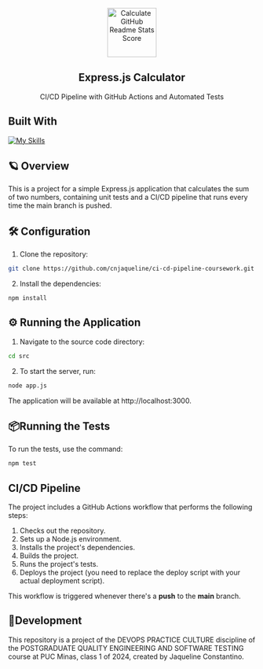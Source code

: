 <p align="center">
  <img width="100px" src="https://cdn-icons-png.flaticon.com/512/564/564429.png" align="center" alt="Calculate GitHub Readme Stats Score" />
  <h2 align="center">Express.js Calculator</h2>
  <p align="center">CI/CD Pipeline with GitHub Actions and Automated Tests</p>
</p>


## Built With

[![My Skills](https://skillicons.dev/icons?i=nodejs,express,js,jest,html,github)](https://skillicons.dev)    
    

## 🪐 Overview

This is a project for a simple Express.js application that calculates the sum of two numbers, containing unit tests and a CI/CD pipeline that runs every time the main branch is pushed.


## 🛠️ Configuration

1. Clone the repository:

```bash
git clone https://github.com/cnjaqueline/ci-cd-pipeline-coursework.git
```
2. Install the dependencies:
```bash
npm install
```
## ⚙ Running the Application

1. Navigate to the source code directory:
```bash
cd src
```

2. To start the server, run:
```bash
node app.js
```

The application will be available at http://localhost:3000.

## 📦Running the Tests

To run the tests, use the command:
```bash
npm test
```

## CI/CD Pipeline

The project includes a GitHub Actions workflow that performs the following steps:

1. Checks out the repository.
2. Sets up a Node.js environment.
3. Installs the project's dependencies.
4. Builds the project.
5. Runs the project's tests.
6. Deploys the project (you need to replace the deploy script with your actual deployment script).

This workflow is triggered whenever there's a **push** to the **main** branch.


## 📜Development
This repository is a project of the DEVOPS PRACTICE CULTURE discipline of the POSTGRADUATE QUALITY ENGINEERING AND SOFTWARE TESTING course at PUC Minas, class 1 of 2024, created by Jaqueline Constantino.